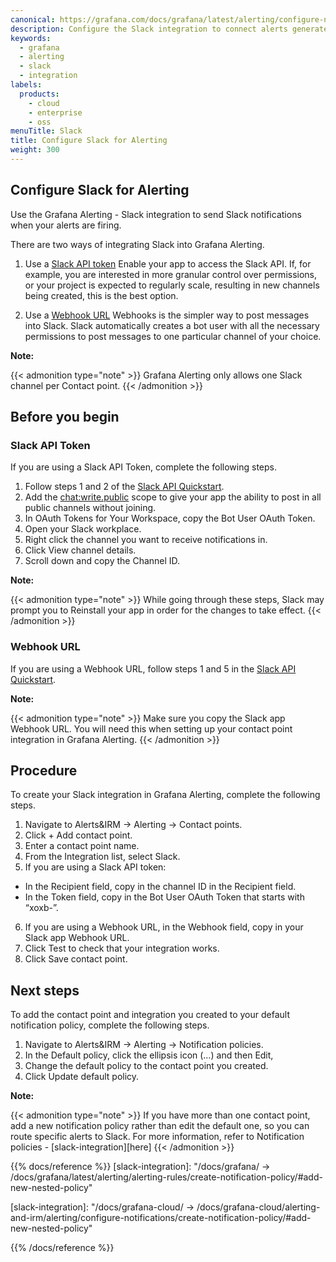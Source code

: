 ```yaml
---
canonical: https://grafana.com/docs/grafana/latest/alerting/configure-notifications/manage-contact-points/integrations/configure-slack/
description: Configure the Slack integration to connect alerts generated by Grafana Alerting 
keywords:
  - grafana
  - alerting
  - slack
  - integration
labels:
  products:
    - cloud
    - enterprise
    - oss
menuTitle: Slack
title: Configure Slack for Alerting
weight: 300
---
```



## Configure Slack for Alerting


Use the Grafana Alerting - Slack integration to send Slack notifications when your alerts are firing. 

There are two ways of integrating Slack into Grafana Alerting. 


1. Use a [Slack API token](https://api.slack.com/authentication/token-types)
Enable your app to access the Slack API. If, for example, you are interested in more granular control over permissions, or your project is expected to regularly scale, resulting in new channels being created, this is the best option. 


1. Use a [Webhook URL](https://api.slack.com/messaging/webhooks)
Webhooks is the simpler way to post messages into Slack. Slack automatically creates a bot user with all the necessary permissions to post messages to one particular channel of your choice.

**Note:**

{{< admonition type="note" >}}
Grafana Alerting only allows one Slack channel per Contact point.
{{< /admonition >}}



## Before you begin

### Slack API Token 

If you are using a Slack API Token, complete the following steps.

1. Follow steps 1 and 2 of the [Slack API Quickstart](https://api.slack.com/start/quickstart).
1. Add the [chat:write.public](https://api.slack.com/scopes/chat:write.public) scope to give your app the ability to post in all public channels without joining.
1. In OAuth Tokens for Your Workspace, copy the Bot User OAuth Token.
1. Open your Slack workplace.
1. Right click the channel you want to receive notifications in.
1. Click View channel details.
1. Scroll down and copy the Channel ID.

**Note:** 

{{< admonition type="note" >}}
While going through these steps, Slack may prompt you to Reinstall your app in order for the changes to take effect.
{{< /admonition >}}


### Webhook URL

If you are using a Webhook URL, follow steps 1 and 5 in the [Slack API Quickstart](https://api.slack.com/start/quickstart).


**Note:**

{{< admonition type="note" >}}
Make sure you copy the Slack app Webhook URL. You will need this when setting up your contact point integration in Grafana Alerting. 
{{< /admonition >}}

## Procedure

To create your Slack integration in Grafana Alerting, complete the following steps.

1. Navigate to Alerts&IRM ->  Alerting -> Contact points.
1. Click + Add contact point.
1. Enter a contact point name.
1. From the Integration list, select Slack.
1. If you are using a Slack API token:
- In the Recipient field, copy in the channel ID in the Recipient field.
- In the Token field, copy in the Bot User OAuth Token that starts with “xoxb-”.
6. If you are using a Webhook URL, in the Webhook field, copy in your Slack app Webhook URL.
7. Click Test to check that your integration works. 
8. Click Save contact point.

## Next steps

To add the contact point and integration you created to your default notification policy, complete the following steps.

1. Navigate to Alerts&IRM -> Alerting -> Notification policies.
1. In the Default policy, click  the ellipsis icon (…) and then Edit,
1. Change the default policy to the contact point you created.
1. Click Update default policy. 

**Note:**

{{< admonition type="note" >}}
If you have more than one contact point, add a new notification policy rather than edit the default one, so you can route specific alerts to Slack. For more information, refer to Notification policies - [slack-integration][here]
{{< /admonition >}}

 

{{% docs/reference %}}
[slack-integration]: "/docs/grafana/ -> /docs/grafana/latest/alerting/alerting-rules/create-notification-policy/#add-new-nested-policy"

[slack-integration]: "/docs/grafana-cloud/ -> /docs/grafana-cloud/alerting-and-irm/alerting/configure-notifications/create-notification-policy/#add-new-nested-policy"

{{% /docs/reference %}}